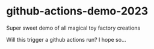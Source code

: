 # github-actions-demo-2023
Super sweet demo of all magical toy factory creations

Will this trigger a github actions run? I hope so...
